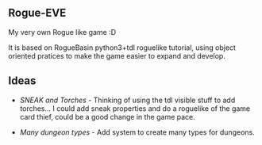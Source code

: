 Rogue-EVE
---

My very own Rogue like game :D

It is based on RogueBasin python3+tdl roguelike tutorial, 
using object oriented pratices to make the game easier to expand 
and develop.

## Ideas
* *SNEAK and Torches* - Thinking of using the tdl visible stuff to add torches... 
I could add sneak properties and do a roguelike of the game card thief, 
could be a good change in the game pace.

* *Many dungeon types* - Add system to create many types for dungeons.
